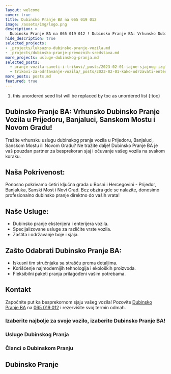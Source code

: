 ```yaml
---
layout: welcome
cover: true
title: Dubinsko Pranje BA na 065 019 012
image: /assets/img/logo.png
description: >
  Dubinsko Pranje BA na 065 019 012 ! Dubinsko Pranje BA: Vrhunsko Dubinsko Pranje Vozila u Prijedoru, Banjaluci, Sanskom Mostu i Novom Gradu!
hide_description: true
selected_projects:
- _projects/luksuzno-dubinsko-pranje-vozila.md
- _projects/dubinsko-pranje-prevoznih-sredstava.md
more_projects: usluge-dubinskog-pranja.md
selected_posts:
  - pranje-vozila-saveti-i-trikovi/_posts/2023-02-01-tajne-sjajnog-izgleda-vaseg-automobila.md
  - trikovi-za-održavanje-vozila/_posts/2023-02-01-kako-odrzavati-enterijer-vaseg-automobila.md
more_posts: posts.md
featured: true
---
```


1. this unordered seed list will be replaced by toc as unordered list
{:toc}


## Dubinsko Pranje BA: Vrhunsko Dubinsko Pranje Vozila u Prijedoru, Banjaluci, Sanskom Mostu i Novom Gradu!

Tražite vrhunsku uslugu dubinskog pranja vozila u Prijedoru, Banjaluci, Sanskom Mostu ili Novom Gradu? 
Ne tražite dalje! 
Dubinsko Pranje BA je vaš pouzdan partner za besprekoran sjaj i očuvanje vašeg vozila na svakom koraku.

<script src="https://cdn.lordicon.com/lordicon.js"></script>
<div class="centered">
<lord-icon
    src="https://cdn.lordicon.com/cxhglwgx.json"
    trigger="loop"
    colors="primary:#1E85FF,secondary:#CCCCCC"
    style="width:250px;height:250px">
</lord-icon>
</div>

## Naša Pokrivenost:

Ponosno pokrivamo četiri ključna grada u Bosni i Hercegovini - Prijedor, Banjaluka, Sanski Most i Novi Grad. Bez obzira gde se nalazite, donosimo profesionalno dubinsko pranje direktno do vaših vrata!

<div class="centered">
<lord-icon
    src="https://cdn.lordicon.com/pzdaizbm.json"
    trigger="loop"
    colors="primary:#1E85FF,secondary:#CCCCCC"
    style="width:250px;height:250px">
</lord-icon>
</div>

## Naše Usluge:
- Dubinsko pranje eksterijera i enterijera vozila.
- Specijalizovane usluge za različite vrste vozila.
- Zaštita i održavanje boje i sjaja.

<div class="centered">
<lord-icon
    src="https://cdn.lordicon.com/fmaokgyq.json"
    trigger="loop"
    colors="primary:#1E85FF,secondary:#CCCCCC"
    style="width:250px;height:250px">
</lord-icon>
</div>

<div class="centered">
<lord-icon
    src="https://cdn.lordicon.com/jokvdwpe.json"
    trigger="loop"
    colors="primary:#1E85FF,secondary:#CCCCCC"
    style="width:250px;height:250px">
</lord-icon>
</div>

## Zašto Odabrati Dubinsko Pranje BA:
- Iskusni tim stručnjaka sa strašću prema detaljima.
- Korišćenje najmodernijih tehnologija i ekoloških proizvoda.
- Fleksibilni paketi pranja prilagođeni vašim potrebama.

<div class="centered">
<lord-icon
    src="https://cdn.lordicon.com/pqxpvgtw.json"
    trigger="loop"
    colors="primary:#1E85FF,secondary:#CCCCCC"
    style="width:250px;height:250px">
</lord-icon>
</div>

## Kontakt

Započnite put ka besprekornom sjaju vašeg vozila! Pozovite [Dubinsko Pranje BA](/kontakt/)  na [065 019 012](tel:+38765019012) i rezervišite svoj termin odmah.

<div class="centered">
<lord-icon
    src="https://cdn.lordicon.com/ixvpzmyr.json"
    trigger="loop"
    colors="primary:#1E85FF,secondary:#CCCCCC"
    style="width:250px;height:250px">
</lord-icon>
</div>

### Izaberite najbolje za svoje vozilo, izaberite Dubinsko Pranje BA!

<div class="centered">
<lord-icon
    src="https://cdn.lordicon.com/ynfkqjnz.json"
    trigger="loop"
    colors="primary:#1E85FF,secondary:#CCCCCC"
    style="width:250px;height:250px">
</lord-icon>
</div>

### Usluge Dubinskog Pranja

<!--projects-->

### Članci o Dubinskom Pranju

<!--posts-->

## Dubinsko Pranje

<!--author-->

